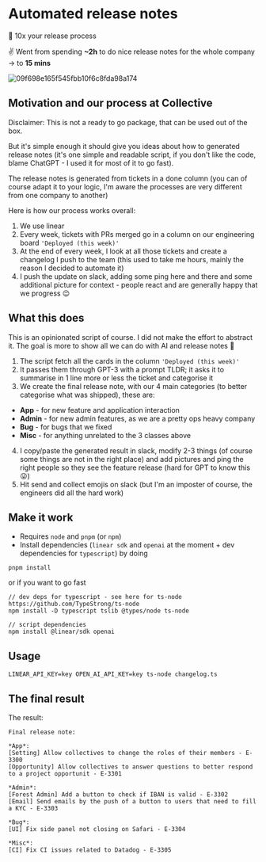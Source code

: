 # Automated release notes

🚀 10x your release process

✌️ Went from spending **~2h** to do nice release notes for the whole company -> to **15 mins**

![09f698e165f545fbb10f6c8fda98a174](https://github.com/Collective-work/Automated-release-notes/assets/10058703/ebd557ec-ab79-480e-ba75-965bf7a8a7e9)

## Motivation and our process at Collective

Disclaimer: This is not a ready to go package, that can be used out of the box.

But it's simple enough it should give you ideas about how to generated release notes (it's one simple and readable script,
if you don't like the code, blame ChatGPT - I used it for most of it to go fast).

The release notes is generated from tickets in a done column (you can of course adapt it to your logic, I'm aware the
processes are very different from one company to another)

Here is how our process works overall:

1. We use linear
2. Every week, tickets with PRs merged go in a column on our engineering board `'Deployed (this week)'`
3. At the end of every week, I look at all those tickets and create a changelog I push to the team (this used to take
   me hours, mainly the reason I decided to automate it)
4. I push the update on slack, adding some ping here and there and some additional picture for context - people react
   and are generally happy that we progress 😉

## What this does

This is an opinionated script of course. I did not make the effort to abstract it. The goal is more to show all we can
do with AI and release notes 🤩

1. The script fetch all the cards in the column `'Deployed (this week)'`
2. It passes them through GPT-3 with a prompt TLDR; it asks it to summarise in 1 line more or less the ticket and categorise it
3. We create the final release note, with our 4 main categories (to better categorise what was shipped), these are:

- **App** - for new feature and application interaction
- **Admin** - for new admin features, as we are a pretty ops heavy company
- **Bug** - for bugs that we fixed
- **Misc** - for anything unrelated to the 3 classes above

4. I copy/paste the generated result in slack, modify 2-3 things (of course some things are not in the right place) and
   add pictures and ping the right people so they see the feature release (hard for GPT to know this 😜)
5. Hit send and collect emojis on slack (but I'm an imposter of course, the engineers did all the hard work)

## Make it work

- Requires `node` and `pnpm` (or `npm`)
- Install dependencies (`linear sdk` and `openai` at the moment + dev dependencies for `typescript`) by doing

```
pnpm install
```

or if you want to go fast

```
// dev deps for typescript - see here for ts-node https://github.com/TypeStrong/ts-node
npm install -D typescript tslib @types/node ts-node

// script dependencies
npm install @linear/sdk openai
```

## Usage

```
LINEAR_API_KEY=key OPEN_AI_API_KEY=key ts-node changelog.ts
```

## The final result

The result:

```
Final release note:

*App*:
[Setting] Allow collectives to change the roles of their members - E-3300
[Opportunity] Allow collectives to answer questions to better respond to a project opportunit - E-3301

*Admin*:
[Forest Admin] Add a button to check if IBAN is valid - E-3302
[Email] Send emails by the push of a button to users that need to fill a KYC - E-3303

*Bug*:
[UI] Fix side panel not closing on Safari - E-3304

*Misc*:
[CI] Fix CI issues related to Datadog - E-3305
```
